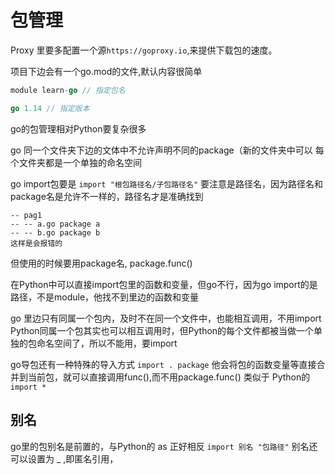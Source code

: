 # 包管理

Proxy 里要多配置一个源`https://goproxy.io`,来提供下载包的速度。

项目下边会有一个go.mod的文件,默认内容很简单
```go
module learn-go // 指定包名

go 1.14 // 指定版本

```

go的包管理相对Python要复杂很多

go 同一个文件夹下边的文体中不允许声明不同的package（新的文件夹中可以
每个文件夹都是一个单独的命名空间

go import包要是 `import "根包路径名/子包路径名"`
要注意是路径名，因为路径名和package名是允许不一样的，路径名才是准确找到

```
-- pag1
-- -- a.go package a
-- -- b.go package b
这样是会报错的
```
但使用的时候要用package名, package.func()

在Python中可以直接import包里的函数和变量，但go不行，因为go import的是路径，不是module，他找不到里边的函数和变量

go 里边只有同属一个包内，及时不在同一个文件中，也能相互调用，不用import
Python同属一个包其实也可以相互调用时，但Python的每个文件都被当做一个单独的包命名空间了，所以不能用，要import


go导包还有一种特殊的导入方式
`import . package` 他会将包的函数变量等直接合并到当前包，就可以直接调用func(),而不用package.func() 
类似于 Python的 `import *`

## 别名
go里的包别名是前置的，与Python的 as 正好相反
`import 别名 "包路径"` 
别名还可以设置为 _ ,即匿名引用，


